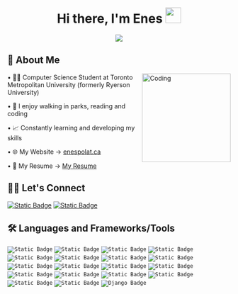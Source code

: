 <h1 align="center"> Hi there, I'm Enes <img src="https://media.giphy.com/media/hvRJCLFzcasrR4ia7z/giphy.gif" width="35"></h1>
<p align="center">
  <a href="https://github.com/enes-plt"><img src="https://readme-typing-svg.herokuapp.com?lines=Computer+Science+Student;Toronto+Metropolitan+University&center=true&width=500&height=50"></a>
</p>

## 📜 About Me
<img align="right" alt="Coding" width="200" src="https://www.freecodecamp.org/news/content/images/2022/11/hire-full-stack-developers1546507474317-1.gif">

• 👨‍💻 Computer Science Student at Toronto Metropolitan University (formerly Ryerson University)

• 🌴 I enjoy walking in parks, reading and coding
 
• 📈 Constantly learning and developing my skills

• 🌐 My Website -> [enespolat.ca](https://enespolat.ca/)

• 📄 My Resume -> [My Resume](https://enespolat.ca/Enes_Polat_Resume.pdf)

## 🤝🏻 Let's Connect

<a href="https://www.linkedin.com/in/enesplt/"><img alt="Static Badge" src="https://img.shields.io/badge/enesplt-black?style=flat&logo=linkedin&logoColor=blue&label=LinkedIn&labelColor=black&color=blue"></a>
<a href="mailto:enesfplt@gmail.com"><img alt="Static Badge" src="https://img.shields.io/badge/enesfplt%40gmail.com-black?style=flat&logo=gmail&logoColor=red&label=Email&labelColor=black&color=blue"></a>

## 🛠 Languages and Frameworks/Tools

<code><img alt="Static Badge" src="https://img.shields.io/badge/Java-ED8B00?style=for-the-badge&logo=java&logoColor=black&labelColor=black&color=blue"></code>
<code><img alt="Static Badge" src="https://img.shields.io/badge/JavaScript-F7DF1E?style=for-the-badge&logo=javascript&logoColor=yellow&labelColor=black&color=blue"></code>
<code><img alt="Static Badge" src="https://img.shields.io/badge/PYTHON-3776AB?style=for-the-badge&logo=PYTHON&logoColor=yellow&labelColor=black&color=blue"></code>
<code><img alt="Static Badge" src="https://img.shields.io/badge/LINUX-FCC624?style=for-the-badge&logo=LINUX&logoColor=white&labelColor=black&color=blue"></code>
<code><img alt="Static Badge" src="https://img.shields.io/badge/GIT-F05032?style=for-the-badge&logo=GIT&logoColor=orange&labelColor=black&color=blue"></code>
<code><img alt="Static Badge" src="https://img.shields.io/badge/GitHub-181717?style=for-the-badge&logo=GitHub&logoColor=white&labelColor=black&color=blue"></code>
<code><img alt="Static Badge" src="https://img.shields.io/badge/c-A8B9CC?style=for-the-badge&logo=c&logoColor=white&labelColor=black&color=blue"></code>
<code><img alt="Static Badge" src="https://img.shields.io/badge/Ubuntu-E95420?style=for-the-badge&logo=Ubuntu&logoColor=orange&labelColor=black&color=blue"></code>
<code><img alt="Static Badge" src="https://img.shields.io/badge/Ruby-CC342D?style=for-the-badge&logo=Ruby&logoColor=red&labelColor=black&color=blue"></code>
<code><img alt="Static Badge" src="https://img.shields.io/badge/Elixir-4B275F?style=for-the-badge&logo=Elixir&logoColor=purple&labelColor=black&color=blue"></code>
<code><img alt="Static Badge" src="https://img.shields.io/badge/Haskell-5D4F85?style=for-the-badge&logo=Haskell&logoColor=purple&labelColor=black&color=blue"></code>
<code><img alt="Static Badge" src="https://img.shields.io/badge/Rust-000000?style=for-the-badge&logo=Rust&logoColor=brown&labelColor=black&color=blue"></code>
<code><img alt="Static Badge" src="https://img.shields.io/badge/HTML-E34F26?style=for-the-badge&logo=HTML5&logoColor=yellow&labelColor=black&color=blue"></code>
<code><img alt="Static Badge" src="https://img.shields.io/badge/CSS-1572B6?style=for-the-badge&logo=CSS3&logoColor=white&labelColor=black&color=blue"></code>
<code><img alt="Static Badge" src="https://img.shields.io/badge/SQL-4479A1?style=for-the-badge&logo=MySQL&logoColor=white&labelColor=black&color=blue"></code>
<code><img alt="Static Badge" src="https://img.shields.io/badge/React-61DAFB?style=for-the-badge&logo=react&logoColor=blue&labelColor=black&color=blue" /></code>
<code><img alt="Static Badge" src="https://img.shields.io/badge/Node.js-339933?style=for-the-badge&logo=Node.js&logoColor=green&labelColor=black&color=blue"></code>
<code><img alt="Static Badge" src="https://img.shields.io/badge/Docker-2496ED?style=for-the-badge&logo=Docker&logoColor=blue&labelColor=black&color=blue"></code>
<code><img alt="Django Badge" src="https://img.shields.io/badge/Django-092E20?style=for-the-badge&logo=Django&logoColor=green&labelColor=black&color=blue"></code>
